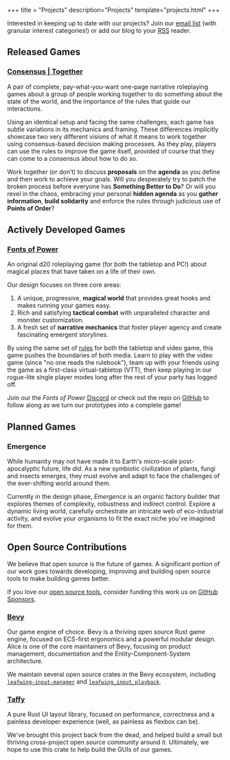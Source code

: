 +++
title = "Projects"
description="Projects"
template="projects.html"
+++

Interested in keeping up to date with our projects? Join our [email list](../mailing-list/index.md) (with granular interest categories!)
or add our blog to your [RSS](https://leafwing-studios.com/rss.xml) reader.

## Released Games

### [Consensus | Together](https://leafwing-studios.itch.io/consensus-together)

A pair of complete, pay-what-you-want one-page narrative roleplaying games
about a group of people working together to do something about the state of the world,
and the importance of the rules that guide our interactions.

Using an identical setup and facing the same challenges, each game has subtle variations in its mechanics and framing.
These differences implicitly showcase two very different visions of what it means to work together using consensus-based decision making processes.
As they play, players can use the rules to improve the game itself, provided of course that they can come to a consensus about how to do so.

Work together (or don’t) to discuss **proposals** on the **agenda** as you define and then work to achieve your goals.
Will you desperately try to patch the broken process before everyone has **Something Better to Do**?
Or will you revel in the chaos, embracing your personal **hidden agenda** as you **gather information**, **build solidarity** and enforce the rules through judicious use of **Points of Order**?

## Actively Developed Games

### [Fonts of Power](https://github.com/leafwing-studios/fonts-of-power)

An original d20 roleplaying game (for both the tabletop and PC!) about magical places that have taken on a life of their own.

Our design focuses on three core areas:

1. A unique, progressive, **magical world** that provides great hooks and makes running your games easy.
2. Rich and satisfying **tactical combat** with unparalleled character and monster customization.
3. A fresh set of **narrative mechanics** that foster player agency and create fascinating emergent storylines.

By using the same set of [rules](https://rules.fontsofpower.com/#/) for both the tabletop and video game, this game pushes the boundaries of both media.
Learn to play with the video game (since "no one reads the rulebook"),
team up with your friends using the game as a first-class virtual-tabletop (VTT),
then keep playing in our rogue-lite single player modes long after the rest of your party has logged off.

Join our the *Fonts of Power*  [Discord](https://discord.gg/K6SSPvfkne)
or check out the repo on [GitHub](https://github.com/leafwing-studios/fonts-of-power)
to follow along as we turn our prototypes into a complete game!

## Planned Games

### Emergence

While humanity may not have made it to Earth's micro-scale post-apocalyptic future, life *did*.
As a new symbiotic civilization of plants, fungi and insects emerges,
they must evolve and adapt to face the challenges of the ever-shifting world around them.

Currently in the design phase, *Emergence* is an organic factory builder
that explores themes of complexity, robustness and indirect control.
Explore a dynamic living world, carefully orchestrate an intricate web of eco-industrial activity,
and evolve your organisms to fit the exact niche you've imagined for them.

## Open Source Contributions

We believe that open source is the future of games.
A significant portion of our work goes towards developing, improving and building open source tools to make building games better.

If you love our [open source tools](https://github.com/leafwing-studios/),
consider funding this work us on [GitHub Sponsors](hhttps://github.com/sponsors/alice-i-cecile).

### [Bevy](https://bevyengine.org/)

Our game engine of choice.
Bevy is a thriving open source Rust game engine, focused on ECS-first ergonomics and a powerful modular design.
Alice is one of the core maintainers of Bevy, focusing on product management, documentation and the Entity-Component-System architecture.

We maintain several open source crates in the Bevy ecosystem,
including [`leafwing-input-manager`](https://github.com/Leafwing-Studios/leafwing_input_manager) and [`leafwing_input_playback`](https://github.com/Leafwing-Studios/leafwing_input_playback).

### [Taffy](https://github.com/dioxuslabs/taffy)

A pure Rust UI layout library, focused on performance, correctness and a painless developer experience (well, as painless as flexbox can be).

We've brought this project back from the dead, and helped build a small but thriving cross-project open source community around it.
Ultimately, we hope to use this crate to help build the GUIs of our games.
